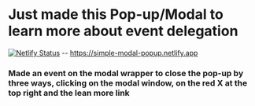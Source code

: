 # Just made this Pop-up/Modal to learn more about event delegation

[![Netlify Status](https://api.netlify.com/api/v1/badges/527d2f96-43b5-45bc-a6e5-2100dde48414/deploy-status)](https://app.netlify.com/sites/simple-modal-popup/deploys) -- https://simple-modal-popup.netlify.app

### Made an event on the modal wrapper to close the pop-up by three ways, clicking on the modal window, on the red X at the top right and the lean more link